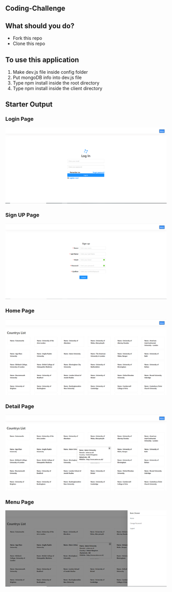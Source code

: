 ## Coding-Challenge


## What should you do?

- Fork this repo
- Clone this repo


## To use this application

1. Make dev.js file inside config folder
2. Put mongoDB info into dev.js file
3. Type npm install inside the root directory
4. Type npm install inside the client directory


## Starter Output

### Login Page
![alt text](https://github.com/pkpprasanth/Coding-Challenge/blob/master/Screenshot/login.PNG)

### Sign UP Page
![alt text](https://github.com/pkpprasanth/Coding-Challenge/blob/master/Screenshot/signup.PNG)

### Home Page
![alt text](https://github.com/pkpprasanth/Coding-Challenge/blob/master/Screenshot/home.PNG)

### Detail Page
![alt text](https://github.com/pkpprasanth/Coding-Challenge/blob/master/Screenshot/details.PNG)

### Menu Page
![alt text](https://github.com/pkpprasanth/Coding-Challenge/blob/master/Screenshot/menu.PNG)
